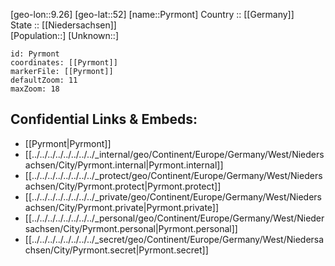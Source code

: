 ﻿---
location: [52,9.26] 
mapzoom: [7,12] 
mapmarker: city 
type: City
tags:
- geo/City


SpocWebEntityId: 33565
isDeleted: false
confidential: public

---
[geo-lon::9.26] 
[geo-lat::52] 
[name::Pyrmont] 
Country :: [[Germany]]  
State :: [[Niedersachsen]]  
[Population::] 
[Unknown::] 


```leaflet
id: Pyrmont
coordinates: [[Pyrmont]] 
markerFile: [[Pyrmont]] 
defaultZoom: 11 
maxZoom: 18
```


## Confidential Links & Embeds: 
- [[Pyrmont|Pyrmont]]  
- [[../../../../../../../../_internal/geo/Continent/Europe/Germany/West/Niedersachsen/City/Pyrmont.internal|Pyrmont.internal]] 
- [[../../../../../../../../_protect/geo/Continent/Europe/Germany/West/Niedersachsen/City/Pyrmont.protect|Pyrmont.protect]] 
- [[../../../../../../../../_private/geo/Continent/Europe/Germany/West/Niedersachsen/City/Pyrmont.private|Pyrmont.private]] 
- [[../../../../../../../../_personal/geo/Continent/Europe/Germany/West/Niedersachsen/City/Pyrmont.personal|Pyrmont.personal]] 
- [[../../../../../../../../_secret/geo/Continent/Europe/Germany/West/Niedersachsen/City/Pyrmont.secret|Pyrmont.secret]] 

